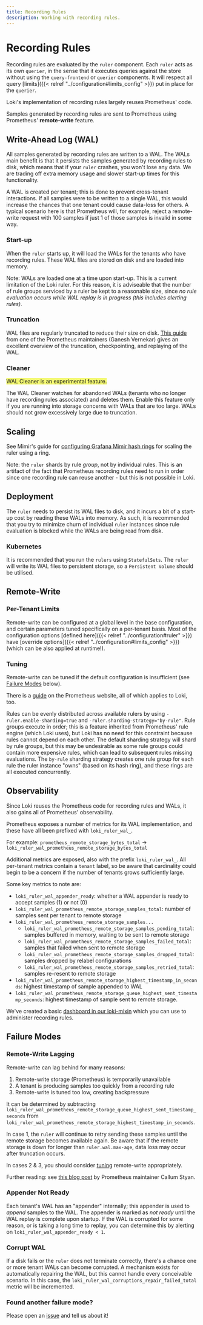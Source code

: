 ```yaml
---
title: Recording Rules
description: Working with recording rules.
---
```


# Recording Rules

Recording rules are evaluated by the `ruler` component. Each `ruler` acts as its own `querier`, in the sense that it
executes queries against the store without using the `query-frontend` or `querier` components. It will respect all query
[limits]({{< relref "../configuration#limits_config" >}}) put in place for the `querier`.

Loki's implementation of recording rules largely reuses Prometheus' code.

Samples generated by recording rules are sent to Prometheus using Prometheus' **remote-write** feature.

## Write-Ahead Log (WAL)

All samples generated by recording rules are written to a WAL. The WALs main benefit is that it persists the samples
generated by recording rules to disk, which means that if your `ruler` crashes, you won't lose any data.
We are trading off extra memory usage and slower start-up times for this functionality.

A WAL is created per tenant; this is done to prevent cross-tenant interactions. If all samples were to be written
to a single WAL, this would increase the chances that one tenant could cause data-loss for others. A typical scenario here
is that Prometheus will, for example, reject a remote-write request with 100 samples if just 1 of those samples is invalid in some way.

### Start-up

When the `ruler` starts up, it will load the WALs for the tenants who have recording rules. These WAL files are stored
on disk and are loaded into memory.

Note: WALs are loaded one at a time upon start-up. This is a current limitation of the Loki ruler.
For this reason, it is adviseable that the number of rule groups serviced by a ruler be kept to a reasonable size, since
_no rule evaluation occurs while WAL replay is in progress (this includes alerting rules)_.

### Truncation

WAL files are regularly truncated to reduce their size on disk.
[This guide](https://ganeshvernekar.com/blog/prometheus-tsdb-wal-and-checkpoint/#wal-truncation-and-checkpointing)
from one of the Prometheus maintainers (Ganesh Vernekar) gives an excellent overview of the truncation, checkpointing,
and replaying of the WAL.

### Cleaner

<span style="background-color:#f3f973;">WAL Cleaner is an experimental feature.</span>

The WAL Cleaner watches for abandoned WALs (tenants who no longer have recording rules associated) and deletes them.
Enable this feature only if you are running into storage concerns with WALs that are too large. WALs should not grow
excessively large due to truncation.

## Scaling

See Mimir's guide for [configuring Grafana Mimir hash rings](/docs/mimir/latest/operators-guide/configuring/configuring-hash-rings/) for scaling the ruler using a ring.

Note: the `ruler` shards by rule _group_, not by individual rules. This is an artifact of the fact that Prometheus
recording rules need to run in order since one recording rule can reuse another - but this is not possible in Loki.

## Deployment

The `ruler` needs to persist its WAL files to disk, and it incurs a bit of a start-up cost by reading these WALs into memory.
As such, it is recommended that you try to minimize churn of individual `ruler` instances since rule evaluation is blocked
while the WALs are being read from disk.

### Kubernetes

It is recommended that you run the `rulers` using `StatefulSets`. The `ruler` will write its WAL files to persistent storage,
so a `Persistent Volume` should be utilised.

## Remote-Write

### Per-Tenant Limits

Remote-write can be configured at a global level in the base configuration, and certain parameters tuned specifically on
a per-tenant basis. Most of the configuration options [defined here]({{< relref "../configuration#ruler" >}})
have [override options]({{< relref "../configuration#limits_config" >}}) (which can be also applied at runtime!).

### Tuning

Remote-write can be tuned if the default configuration is insufficient (see [Failure Modes](#failure-modes) below).

There is a [guide](https://prometheus.io/docs/practices/remote_write/) on the Prometheus website, all of which applies to Loki, too.

Rules can be evenly distributed across available rulers by using `-ruler.enable-sharding=true` and `-ruler.sharding-strategy="by-rule"`.
Rule groups execute in order; this is a feature inherited from Prometheus' rule engine (which Loki uses), but Loki has no
need for this constraint because rules cannot depend on each other. The default sharding strategy will shard by rule groups,
but this may be undesirable as some rule groups could contain more expensive rules, which can lead to subsequent rules missing evaluations.
The `by-rule` sharding strategy creates one rule group for each rule the ruler instance "owns" (based on its hash ring), and these rings
are all executed concurrently.

## Observability

Since Loki reuses the Prometheus code for recording rules and WALs, it also gains all of Prometheus' observability.

Prometheus exposes a number of metrics for its WAL implementation, and these have all been prefixed with `loki_ruler_wal_`.

For example: `prometheus_remote_storage_bytes_total` → `loki_ruler_wal_prometheus_remote_storage_bytes_total`

Additional metrics are exposed, also with the prefix `loki_ruler_wal_`. All per-tenant metrics contain a `tenant`
label, so be aware that cardinality could begin to be a concern if the number of tenants grows sufficiently large.

Some key metrics to note are:
- `loki_ruler_wal_appender_ready`: whether a WAL appender is ready to accept samples (1) or not (0)
- `loki_ruler_wal_prometheus_remote_storage_samples_total`: number of samples sent per tenant to remote storage
- `loki_ruler_wal_prometheus_remote_storage_samples...`
  - `loki_ruler_wal_prometheus_remote_storage_samples_pending_total`: samples buffered in memory, waiting to be sent to remote storage
  - `loki_ruler_wal_prometheus_remote_storage_samples_failed_total`: samples that failed when sent to remote storage
  - `loki_ruler_wal_prometheus_remote_storage_samples_dropped_total`: samples dropped by relabel configurations
  - `loki_ruler_wal_prometheus_remote_storage_samples_retried_total`: samples re-resent to remote storage
- `loki_ruler_wal_prometheus_remote_storage_highest_timestamp_in_seconds`: highest timestamp of sample appended to WAL
- `loki_ruler_wal_prometheus_remote_storage_queue_highest_sent_timestamp_seconds`: highest timestamp of sample sent to remote storage.

We've created a basic [dashboard in our loki-mixin](https://github.com/grafana/loki/tree/main/production/loki-mixin/dashboards/recording-rules.libsonnet)
which you can use to administer recording rules.

## Failure Modes

### Remote-Write Lagging

Remote-write can lag behind for many reasons:

1. Remote-write storage (Prometheus) is temporarily unavailable
2. A tenant is producing samples too quickly from a recording rule
3. Remote-write is tuned too low, creating backpressure

It can be determined by subtracting
`loki_ruler_wal_prometheus_remote_storage_queue_highest_sent_timestamp_seconds` from
`loki_ruler_wal_prometheus_remote_storage_highest_timestamp_in_seconds`.

In case 1, the `ruler` will continue to retry sending these samples until the remote storage becomes available again. Be
aware that if the remote storage is down for longer than `ruler.wal.max-age`, data loss may occur after truncation occurs.

In cases 2 & 3, you should consider [tuning](#tuning) remote-write appropriately.

Further reading: see [this blog post](/blog/2021/04/12/how-to-troubleshoot-remote-write-issues-in-prometheus/)
by Prometheus maintainer Callum Styan.

### Appender Not Ready

Each tenant's WAL has an "appender" internally; this appender is used to _append_ samples to the WAL. The appender is marked
as _not ready_ until the WAL replay is complete upon startup. If the WAL is corrupted for some reason, or is taking a long
time to replay, you can determine this by alerting on `loki_ruler_wal_appender_ready < 1`.

### Corrupt WAL

If a disk fails or the `ruler` does not terminate correctly, there's a chance one or more tenant WALs can become corrupted.
A mechanism exists for automatically repairing the WAL, but this cannot handle every conceivable scenario. In this case,
the `loki_ruler_wal_corruptions_repair_failed_total` metric will be incremented.

### Found another failure mode?

Please open an [issue](https://github.com/grafana/loki/issues) and tell us about it!


